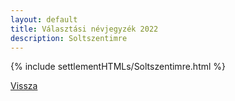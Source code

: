 ```yaml
---
layout: default
title: Választási névjegyzék 2022
description: Soltszentimre
---
```


{% include settlementHTMLs/Soltszentimre.html %}

[Vissza](./)